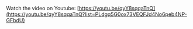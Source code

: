 Watch the video on Youtube: [https://youtu.be/qyY8sqqaTnQ](https://youtu.be/qyY8sqqaTnQ?list=PLdgq5G0ox73VEQFJd4No6peb4NP-GFbdU)